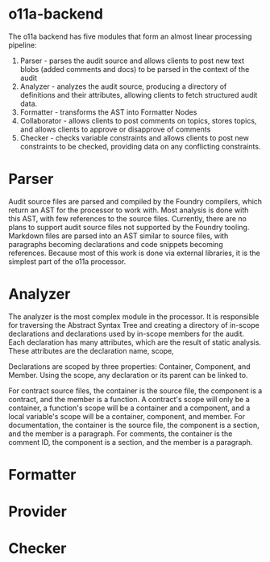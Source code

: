 # o11a-backend
The o11a backend has five modules that form an almost linear processing pipeline:

1. Parser - parses the audit source and allows clients to post new text blobs (added comments and docs) to be parsed in the context of the audit
2. Analyzer - analyzes the audit source, producing a directory of definitions and their attributes, allowing clients to fetch structured audit data.
3. Formatter - transforms the AST into Formatter Nodes
4. Collaborator - allows clients to post comments on topics, stores topics, and allows clients to approve or disapprove of comments 
5. Checker - checks variable constraints and allows clients to post new constraints to be checked, providing data on any conflicting constraints.

# Parser
Audit source files are parsed and compiled by the Foundry compilers, which return an AST for the processor to work with. Most analysis is done with this AST, with few references to the source files. Currently, there are no plans to support audit source files not supported by the Foundry tooling. Markdown files are parsed into an AST similar to source files, with paragraphs becoming declarations and code snippets becoming references. Because most of this work is done via external libraries, it is the simplest part of the o11a processor.

# Analyzer
The analyzer is the most complex module in the processor. It is responsible for traversing the Abstract Syntax Tree and creating a directory of in-scope declarations and declarations used by in-scope members for the audit. Each declaration has many attributes, which are the result of static analysis. These attributes are the declaration name, scope, 

Declarations are scoped by three properties: Container, Component, and Member. Using the scope, any declaration or its parent can be linked to.

For contract source files, the container is the source file, the component is a contract, and the member is a function. A contract's scope will only be a container, a function's scope will be a container and a component, and a local variable's scope will be a container, component, and member. For documentation, the container is the source file, the component is a section, and the member is a paragraph. For comments, the container is the comment ID, the component is a section, and the member is a paragraph.


# Formatter

# Provider

# Checker
